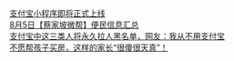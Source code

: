   
[支付宝小程序即将正式上线](http://www.dianyue.me/archives/474/l5s4v751xuwwkqrf/)  
[8月5日【蔡家坡微帮】便民信息汇总](http://www.dianyue.me/archives/795/bldj6cqt7om1yknl/)  
[支付宝中这三类人将永久拉人黑名单，网友：我从不用支付宝](http://www.dianyue.me/archives/092/jxkac9t2ylyimpg0/)  
[不愿帮孩子买房，这样的家长“很傻很天真”！](http://www.dianyue.me/archives/482/mv3a9qo35j8vy60g/)